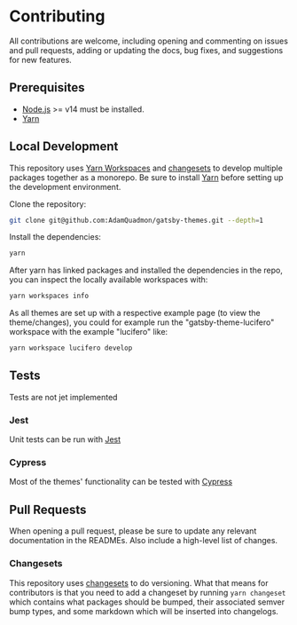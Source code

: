 # Contributing

All contributions are welcome, including opening and commenting on issues and pull requests, adding or updating the docs, bug fixes, and suggestions for new features.

## Prerequisites

- [Node.js](http://nodejs.org/) >= v14 must be installed.
- [Yarn](https://yarnpkg.com/en/docs/install)

## Local Development

This repository uses [Yarn Workspaces][] and [changesets][] to develop multiple packages together as a monorepo. Be sure to install [Yarn][] before setting up the development environment.

Clone the repository:

```sh
git clone git@github.com:AdamQuadmon/gatsby-themes.git --depth=1
```

Install the dependencies:

```sh
yarn
```

After yarn has linked packages and installed the dependencies in the repo, you can inspect the locally available workspaces with:

```sh
yarn workspaces info
```

As all themes are set up with a respective example page (to view the theme/changes), you could for example run the "gatsby-theme-lucifero" workspace with the example "lucifero" like:

```sh
yarn workspace lucifero develop
```

## Tests

Tests are not jet implemented

### Jest

Unit tests can be run with [Jest][]

### Cypress

Most of the themes' functionality can be tested with [Cypress][]

## Pull Requests

When opening a pull request, please be sure to update any relevant documentation in the READMEs. Also include a high-level list of changes.

### Changesets

This repository uses [changesets](https://github.com/Noviny/changesets) to do versioning. What that means for contributors is that you need to add a changeset by running `yarn changeset` which contains what packages should be bumped, their associated semver bump types, and some markdown which will be inserted into changelogs.

[yarn]: https://yarnpkg.com
[yarn workspaces]: https://yarnpkg.com/en/docs/workspaces
[changesets]: https://github.com/atlassian/changesets
[jest]: https://jestjs.io/
[cypress]: https://cypress.io